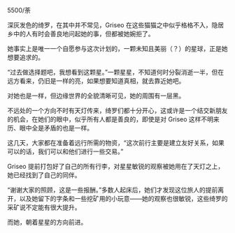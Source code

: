 5500/荼

深灰发色的绮罗，在其中并不常见，Griseo 在这些猫猫之中似乎格格不入，隐居乡中的人有时会善良地问起她的事，但都被她婉拒了。

她事实上是唯一一个自愿参与这次计划的，一颗未知且美丽（？）的星球，正是她想要追求的。

“过去做选择题吧，我想看到这颗星。”一颗星星，不知道何时分裂消逝一半，但在远方看来，仍旧是一样的亮，如果想要知道真相，就去靠近她吧。

对她也是一样，但边缘世界的全貌清晰可见，她的周围有一层黑。

不远处的一个方向不时有天灯传来，绮罗们都十分开心，这或许是一个结交新朋友的机会，在她们的眼中，似乎所有人都是善良的，即使是对 Griseo 这样不明来历、眼中全是矛盾的也是一样。

这几天，大家都在准备着远行所需的物资，“这次前行主要是建立友好关系，如果可以的话，我们可以和他们进行一些交易。”

Griseo 提前打包好了自己的所有行李，对星星敏锐的观察被她用在了天灯之上，她已经找到了自己的同伴。

“谢谢大家的照顾，这是一些报酬。”多数人起床后，她们才发现这位旅人的提前离开，以及她留下的字条和一些挖矿用的小玩意——她的观察也很敏锐，这些绮罗的采矿说不定能有很大提升。

而她，朝着星星的方向前进。